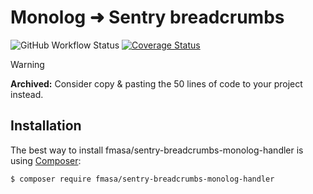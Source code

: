 # Monolog ➜ Sentry breadcrumbs

![GitHub Workflow Status](https://img.shields.io/github/workflow/status/fmasa/sentry-breadcrumbs-monolog-handler/main)
[![Coverage Status](https://coveralls.io/repos/github/fmasa/sentry-breadcrumbs-monolog-handler/badge.svg?branch=master)](https://coveralls.io/github/fmasa/sentry-breadcrumbs-monolog-handler?branch=master)

> [!WARNING]
> **Archived:** Consider copy & pasting the 50 lines of code to your project instead.

## Installation
The best way to install fmasa/sentry-breadcrumbs-monolog-handler is using [Composer](https://getcomposer.org/):

    $ composer require fmasa/sentry-breadcrumbs-monolog-handler
